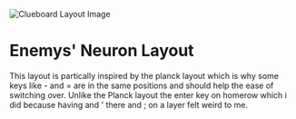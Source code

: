 ![Clueboard Layout Image](http://i.imgur.com/7Capi8W.png)

# Enemys' Neuron Layout

This layout is partically inspired by the planck layout which is why some keys like - and = are in the same positions and should help the ease of switching over. 
Unlike the Planck layout the enter key on homerow which i did because having and ' there and ; on a layer felt weird to me. 